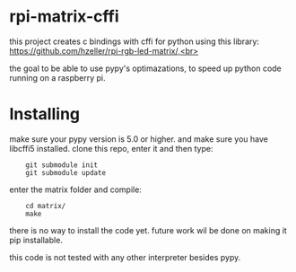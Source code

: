 # rpi-matrix-cffi

this project creates c bindings with cffi for python using this library: https://github.com/hzeller/rpi-rgb-led-matrix/,<br>

the goal to be able to use pypy's optimazations, to speed up
python code running on a raspberry pi.

# Installing
make sure your pypy version is 5.0 or higher.
and make sure you have libcffi5 installed.
clone this repo, enter it and then type:
```
    git submodule init
    git submodule update
```
enter the matrix folder and compile:
```
    cd matrix/
    make
```

there is no way to install the code yet. future work wil be done on
making it pip installable.

this code is not tested with any other interpreter besides pypy.
